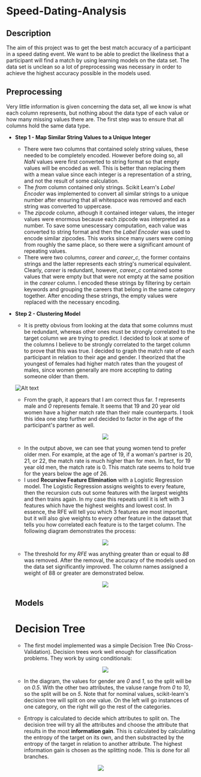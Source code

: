 # Speed-Dating-Analysis
## Description
The aim of this project was to get the best match accuracy of a participant in a speed dating event. We want to be able to predict the likeliness that a participant will find a match by using learning models on the data set. The data set is unclean so a lot of preprocessing was necessary in order to achieve the highest accuracy possible in the models used.

## Preprocessing
Very little information is given concerning the data set, all we know is what each column represents, but nothing about the data type of each value or how many missing values there are. The first step was to ensure that all columns hold the same data type.

* **Step 1 - Map Similar String Values to a Unique Integer**
  * There were two columns that contained solely string values, these needed to be completely encoded. However before doing so, all *NaN* values were first converted to string format so that empty values will be encoded as well. This is better than replacing them with a mean value since each integer is a representation of a string, and not the result of some calculation.
  * The *from* column contained only strings. Scikit Learn's *Label Encoder* was implemented to convert all similar strings to a unique number after ensuring that all whitespace was removed and each string was converted to uppercase. 
  * The *zipcode* column, athough it contained integer values, the integer values were enormous because each zipcode was interpreted as a number. To save some unescessary computation, each value was converted to string format and then the *Label Encoder* was used to encode similar zipcodes. This works since many users were coming from roughly the same place, so there were a significant amount of repeating values.
  * There were two columns, *career* and *career_c*, the former contains strings and the latter represents each string's numerical equivalent. Clearly, *career* is redundant, however, *career_c* contained some values that were empty but that were not empty at the same position in the *career* column. I encoded these strings by filtering by certain keywords and grouping the careers that belong in the same category together. After encoding these strings, the empty values were replaced with the necessary encoding.

* **Step 2 - Clustering Model**
  * It is pretty obvious from looking at the data that some columns must be redundant, whereas other ones must be strongly correlated to the target column we are trying to predict. I decided to look at some of the columns I believe to be strongly correlated to the target column to prove that this was true. I decided to graph the match rate of each participant in relation to their age and gender. I theorized that the youngest of females had higher match rates than the yougest of males, since women generally are more accepting to dating someone older than them.
  
  ![Alt text](/img/data_graph.png)

  * From the graph, it appears that I am correct thus far. *1* represents male and *0* represents female. It seems that 19 and 20 year old women have a higher match rate than their male counterparts. I took this idea one step further and decided to factor in the age of the participant's partner as well.
  
  <p align="center">
   <img src="/img/age_o_table.png"/>
  </p>
  
  * In the output above, we can see that young women tend to prefer older men. For example, at the age of 19, if a woman's partner is 20, 21, or 22, the match rate is much higher than for men. In fact, for 19 year old men, the match rate is 0. This match rate seems to hold true for the years below the age of 26.
  * I used **Recursive Feature Elimination** with a Logistic Regression model. The Logistic Regression assigns weights to every feature, then the recursion cuts out some features with the largest weights and then trains again. In my case this repeats until it is left with 3 features which have the highest weights and lowest cost. In essence, the RFE will tell you which 3 features are most important, but it will also give weights to every other feature in the dataset that tells you how correlated each feature is to the target column. The following diagram demonstrates the process:
 
  <p align="center">
   <img src="/img/RFE_model.png"/>
  </p>
  
  
   * The threshold for my *RFE* was anything greater than or equal to *88* was removed. After the removal, the accuracy of the models used on the data set significantly improved. The column names assigned a weight of 88 or greater are demonstrated below.
   
   <p align="center">
   <img src="/img/RFEres.png"/>
  </p>
  
  
  ## Models
  
  # Decision Tree
   * The first model implemented was a simple Decision Tree (No Cross-Validation). Decision trees work well enough for classification problems. They work by using conditionals:
   
   <p align="center">
   <img src="/img/Decision_Tree.png"/>
  </p>
 
  * In the diagram, the values for gender are *0* and *1*, so the split will be on *0.5*. With the other two attributes, the valuse range from *0* to *10*, so the split will be on *5*. Note that for nominal values, scikit-learn's decision tree will split on one value. On the left will go instances of one category, on the right will go the rest of the categories.
  
  * Entropy is calculated to decide which attributes to split on. The decision tree will try all the attributes and choose the attribute that results in the most **information gain**. This is calculated by calculating the entropy of the target on its own, and then substracted by the entropy of the target in relation to another attribute. The highest information gain is chosen as the splitting node. This is done for all branches.
 
 
 <p align="center">
   <img src="/img/entropy.png"/>
  </p>
 
 
